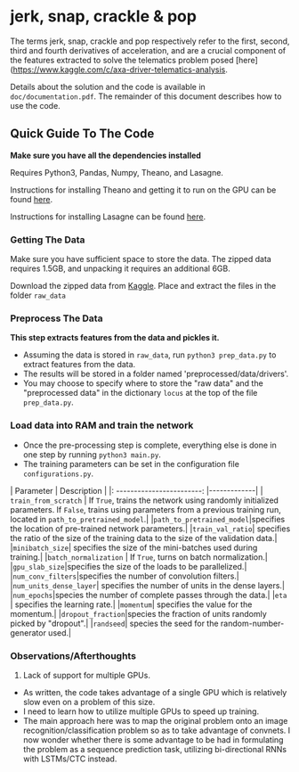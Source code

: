 jerk, snap, crackle & pop
=========================

The terms jerk, snap, crackle and pop respectively refer to the
first, second, third and fourth derivatives of acceleration, and
are a crucial component of the features extracted to solve the telematics
problem posed [here](https://www.kaggle.com/c/axa-driver-telematics-analysis.

Details about the solution and the code is available in `doc/documentation.pdf`.
The remainder of this document describes how to use the code.

## Quick Guide To The Code

**Make sure you have all the dependencies installed**

Requires Python3, Pandas, Numpy, Theano, and Lasagne.

Instructions for installing Theano and getting it to run on the GPU can be found [here](http://deeplearning.net/software/theano/install.html).

Instructions for installing Lasagne can be found [here](http://lasagne.readthedocs.org/en/latest/user/installation.html).

### Getting The Data
Make sure you have sufficient space to store the data. The zipped data
requires 1.5GB, and unpacking it requires an additional 6GB.

Download the zipped data from [Kaggle](https://www.kaggle.com/c/axa-driver-telematics-analysis/data). Place and extract the files in the folder `raw_data`

### Preprocess The Data

**This step extracts features from the data and pickles it.**

* Assuming the data is stored in `raw_data`, run `python3 prep_data.py`
to extract features from the data.
* The results will be stored in a
folder named 'preprocessed/data/drivers'.
* You may choose to specify where to store the "raw data" and the
"preprocessed data" in the dictionary `locus` at the top of the file `prep_data.py`.

### Load data into RAM and train the network
* Once the pre-processing step is complete, everything else is done in one step
by running `python3 main.py`.
* The training parameters can be set in the configuration file `configurations.py`.

|  Parameter        | Description |
|: ------------------------: |-------------|
| `train_from_scratch`     | If `True`, trains the network using randomly initialized parameters. If `False`, trains using parameters from a previous training run, located in `path_to_pretrained_model`.|
|`path_to_pretrained_model`|specifies the location of pre-trained network parameters.|
|`train_val_ratio`| specifies the ratio of the size of the training data to the size of the validation data.|
|`minibatch_size`| specifies the size of the mini-batches used during training.|
|`batch_normalization` | If `True`, turns on batch normalization.|
|`gpu_slab_size`|specifies the size of the loads to be parallelized.|
|`num_conv_filters`|specifies the number of convolution filters.|
|`num_units_dense_layer`| specifies the number of units in the dense layers.|
|`num_epochs`|species the number of complete passes through the data.|
|`eta `| specifies the learning rate.|
|`momentum`| specifies the value for the momentum.|
|`dropout_fraction`|species the fraction of units randomly picked by "dropout".|
|`randseed`| species the seed for the random-number-generator used.|

### Observations/Afterthoughts
1. Lack of support for multiple GPUs.
 * As written, the code takes advantage of a single
 GPU which is relatively slow even on a problem of this size.
 * I need to learn how to utilize multiple GPUs to speed up training. 
* The main approach here was to map the original problem onto an image recognition/classification problem
so as to take advantage of convnets. I now wonder whether there is some advantage to be had in formulating
the problem as a sequence prediction task, utilizing bi-directional RNNs with LSTMs/CTC instead.
